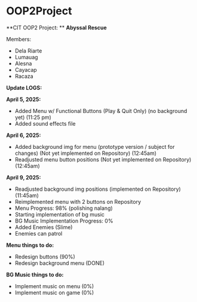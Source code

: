 # OOP2Project
**CIT OOP2 Project: **
**Abyssal Rescue**

Members:
- Dela Riarte
- Lumauag
- Alesna
- Cayacap
- Racaza



**Update LOGS:**

**April 5, 2025:**
- Added Menu w/ Functional Buttons (Play & Quit Only) (no background yet) (11:25 pm)
- Added sound effects file

**April 6, 2025:**
- Added background img for menu (prototype version / subject for changes) (Not yet implemented on Repository) (12:45am)
- Readjusted menu button positions (Not yet implemented on Repository) (12:45am)

**April 9, 2025:**
- Readjusted background img positions (implemented on Repository) (11:45am)
- Reimplemented menu with 2 buttons on Repository
- Menu Progress: 98% (polishing nalang)
- Starting implementation of bg music
- BG Music Implementation Progress: 0%
- Added Enemies (Slime)
- Enemies can patrol

**Menu things to do:**
- Redesign buttons (90%)
- Redesign background menu (DONE)

**BG Music things to do:**
- Implement music on menu (0%)
- Implement music on game (0%)

